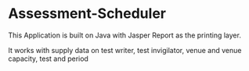 # Assessment-Scheduler
This Application is built on Java with Jasper Report as the printing layer.

It works with supply data on test writer, test invigilator, venue and venue capacity, test and period
